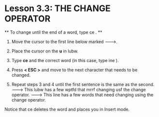 # Lesson 3.3: THE CHANGE OPERATOR

** To change until the end of a word, type  ce . **

1. Move the cursor to the first line below marked --->.

2. Place the cursor on the  **u**  in  lubw.

3. Type  **ce**  and the correct word (in this case, type  ine ).

4. Press **< ESC >** and move to the next character that needs to be changed.

5. Repeat steps 3 and 4 until the first sentence is the same as the second.
---> This lubw has a few wptfd that mrrf changing usf the change operator.
---> This line has a few words that need changing using the change operator.

Notice that  ce  deletes the word and places you in Insert mode.
